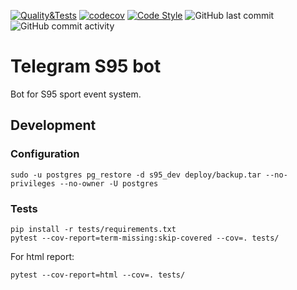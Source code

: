 [![Quality&Tests](https://github.com/vol1ura/parkrun_bot/actions/workflows/python-app.yml/badge.svg)](https://github.com/vol1ura/parkrun_bot/actions/workflows/python-app.yml)
[![codecov](https://codecov.io/gh/vol1ura/parkrun_bot/branch/master/graph/badge.svg?token=HFV9PFM5UL)](https://codecov.io/gh/vol1ura/parkrun_bot)
[![Code Style](https://img.shields.io/badge/Code%20Style-PEP%208-blueviolet)](https://www.python.org/dev/peps/pep-0008/)
![GitHub last commit](https://img.shields.io/github/last-commit/vol1ura/parkrun_bot)
![GitHub commit activity](https://img.shields.io/github/commit-activity/m/vol1ura/parkrun_bot)

# Telegram S95 bot

Bot for S95 sport event system.

## Development

### Configuration

```shell
sudo -u postgres pg_restore -d s95_dev deploy/backup.tar --no-privileges --no-owner -U postgres
```

### Tests

```shell
pip install -r tests/requirements.txt
pytest --cov-report=term-missing:skip-covered --cov=. tests/
```

For html report:
```shell
pytest --cov-report=html --cov=. tests/
```
